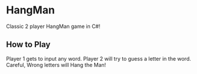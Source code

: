 # HangMan
Classic 2 player HangMan game in C#!

## How to Play
Player 1 gets to input any word. Player 2 will try to guess a letter in the word. Careful, Wrong letters will Hang the Man!
